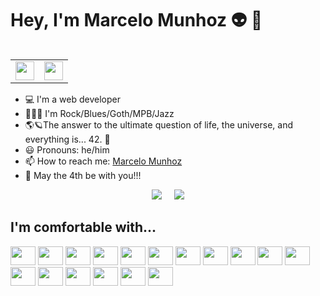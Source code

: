 # Hey, I'm Marcelo Munhoz 👽 :metal:

<table align="right" border="0">
  <tr>
    <td><a href="https://www.corinthians.com.br" target="_blank"><img src="https://upload.wikimedia.org/wikipedia/commons/thumb/c/c9/Escudo_sc_corinthians.png/330px-Escudo_sc_corinthians.png" width="30"></a></td>
    <td><a href="https://www.realmadrid.com" target="_blank"><img src="https://upload.wikimedia.org/wikipedia/sco/5/56/Real_Madrid_CF.svg" width="30" /></a></td>
  </tr>
</table>

- :computer: I'm a web developer
- 🎸🎷🎵 I'm Rock/Blues/Goth/MPB/Jazz
- 🌎🪐The answer to the ultimate question of life, the universe, and everything is... 42. 🚀
- :smiley: Pronouns: he/him
- :mailbox: How to reach me: [Marcelo Munhoz](https://marcelomunhoz.com)
- 👋 May the 4th be with you!!!

<p align="center">
  <img src="https://github-readme-stats.vercel.app/api?username=MarcMunhoz&show_icons=true&theme=shadow_red&cache_seconds=10" />
  &nbsp;&nbsp;&nbsp;
  <img src="https://github-readme-stats.vercel.app/api/top-langs/?username=MarcMunhoz&layout=compact&theme=shadow_red" />
</p>

## I'm comfortable with...

<section>
  <a href="https://www.w3.org/Style/CSS" target="_blank" title="CSS3"><img src="https://raw.githubusercontent.com/MarcMunhoz/devicon/master/icons/css3/css3-original.svg?no_cache" height="30" width="40" /></a>
  <a href="https://www.docker.com" target="_blank" title="Docker"><img src="https://raw.githubusercontent.com/MarcMunhoz/devicon/master/icons/docker/docker-original.svg?no_cache" height="30" width="40" /></a>
  <a href="https://www.gimp.org" target="_blank" title="GIMP"><img src="https://raw.githubusercontent.com/MarcMunhoz/devicon/master/icons/gimp/gimp-original.svg?no_cache" height="30" width="40" /></a>
  <a href="https://www.linux.org" target="_blank" title="GNU/Linux"><img src="https://raw.githubusercontent.com/MarcMunhoz/devicon/master/icons/linux/linux-original.svg?no_cache" height="30" width="40" /></a>
  <a href="https://git-scm.com" target="_blank" title="Git"><img src="https://raw.githubusercontent.com/MarcMunhoz/devicon/master/icons/git/git-original.svg?no_cache" height="30" width="40" /></a>
  <a href="https://html.spec.whatwg.org" target="_blank" title="HTML5"><img src="https://raw.githubusercontent.com/MarcMunhoz/devicon/refs/heads/master/icons/html5/html5-original.svg?no_cache" height="30" width="40" /></a>
  <a href="https://developer.mozilla.org/en-US/docs/Web/JavaScript" target="_blank" title="JavaScript"><img src="https://raw.githubusercontent.com/MarcMunhoz/devicon/refs/heads/master/icons/javascript/javascript-original.svg?no_cache" height="30" width="40" /></a>
  <a href="https://lesscss.org" target="_blank" title="less"><img src="https://raw.githubusercontent.com/MarcMunhoz/devicon/refs/heads/master/icons/less/less-plain-wordmark.svg?no_cache" height="30" width="40" /></a>
  <a href="https://www.markdownguide.org" target="_blank" title="Markdown"><img src="https://raw.githubusercontent.com/MarcMunhoz/devicon/master/icons/markdown/markdown-original.svg?no_cache" height="30" width="40" /></a>
  <a href="https://www.netlify.com" target="_blank" title="Netlify"><img src="https://raw.githubusercontent.com/MarcMunhoz/devicon/refs/heads/master/icons/netlify/netlify-original.svg?no_cache" height="30" width="40" /></a>
  <a href="https://nodejs.org" target="_blank" title="Node.js"><img src="https://raw.githubusercontent.com/MarcMunhoz/devicon/master/icons/nodejs/nodejs-original.svg?no_cache" height="30" width="40" /></a>
  <a href="https://nuxt.com" target="_blank" title="Nuxt"><img src="https://raw.githubusercontent.com/MarcMunhoz/devicon/refs/heads/master/icons/nuxtjs/nuxtjs-original.svg?no_cache" height="30" width="40" /></a>
  <a href="https://sass-lang.com" target="_blank" title="Sass"><img src="https://raw.githubusercontent.com/MarcMunhoz/devicon/refs/heads/master/icons/sass/sass-original.svg?no_cache" height="30" width="40" /></a>
  <a href="https://tailwindcss.com" target="_blank" title="Tailwind CSS"><img src="https://raw.githubusercontent.com/MarcMunhoz/devicon/refs/heads/master/icons/tailwindcss/tailwindcss-original.svg?no_cache" height="30" width="40" /></a>
  <a href="https://vuejs.org" target="_blank" title="Vue.js"><img src="https://raw.githubusercontent.com/MarcMunhoz/devicon/refs/heads/master/icons/vuejs/vuejs-original-wordmark.svg?no_cache" height="30" width="40" /></a>
  <a href="https://wordpress.com" target="_blank" title="Wordpress"><img src="https://raw.githubusercontent.com/MarcMunhoz/devicon/refs/heads/master/icons/wordpress/wordpress-original.svg?no_cache" height="30" width="40" /></a>
  <a href="https://yarnpkg.com" target="_blank" title="yarn"><img src="https://raw.githubusercontent.com/MarcMunhoz/devicon/refs/heads/master/icons/yarn/yarn-original.svg?no_cache" height="30" width="40" /></a>
</section>
